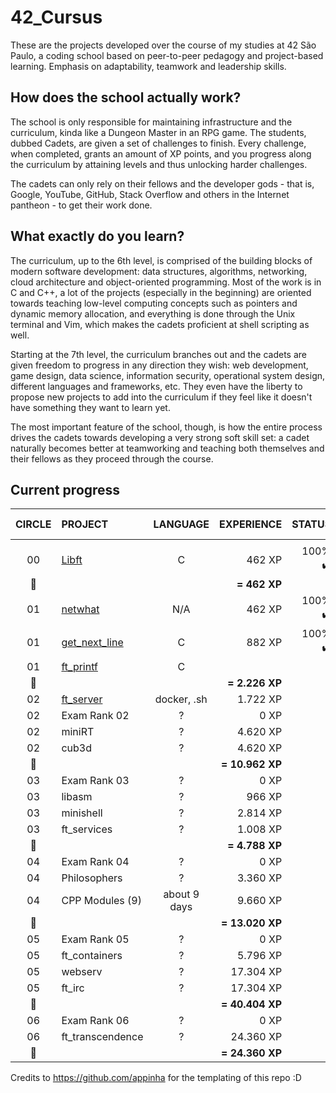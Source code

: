 # 42_Cursus
These are the projects developed over the course of my studies at 42 São Paulo, a coding school based on peer-to-peer pedagogy and project-based learning. Emphasis on adaptability, teamwork and leadership skills.

## How does the school actually work?
The school is only responsible for maintaining infrastructure and the curriculum, kinda like a Dungeon Master in an RPG game. The students, dubbed Cadets, are given a set of challenges to finish. Every challenge, when completed, grants an amount of XP points, and you progress along the curriculum by attaining levels and thus unlocking harder challenges.

The cadets can only rely on their fellows and the developer gods - that is, Google, YouTube, GitHub, Stack Overflow and others in the Internet pantheon - to get their work done. 

## What exactly do you learn?
The curriculum, up to the 6th level, is comprised of the building blocks of modern software development: data structures, algorithms, networking, cloud architecture and object-oriented programming. Most of the work is in C and C++, a lot of the projects (especially in the beginning) are oriented towards teaching low-level computing concepts such as pointers and dynamic memory allocation, and everything is done through the Unix terminal and Vim, which makes the cadets proficient at shell scripting as well.

Starting at the 7th level, the curriculum branches out and the cadets are given freedom to progress in any direction they wish: web development, game design, data science, information security, operational system design, different languages and frameworks, etc. They even have the liberty to propose new projects to add into the curriculum if they feel like it doesn't have something they want to learn yet.

The most important feature of the school, though, is how the entire process drives the cadets towards developing a very strong soft skill set: a cadet naturally becomes better at teamworking and teaching both themselves and their fellows as they proceed through the course.

## Current progress

|CIRCLE	|PROJECT							|LANGUAGE	|EXPERIENCE		|STATUS			|ATTAINED LEVEL	|
|:-:	|:--								|:-:	|--:			|--:				|:--			|
|		|								||				|		||
|00		|[Libft](./00-Libft)				|C		|462 XP			|100% :heavy_check_mark:	|level 1 - 0%	|
|:dizzy:|									||**= 462 XP**	|						||
|01		|[netwhat](./01-netwhat)			|N/A		|462 XP			|100% :heavy_check_mark:	|level 1 - 20%	|
|01		|[get_next_line](./01-get_next_line)|C			|882 XP			|100% :heavy_check_mark:	|level 1 - 63%	|
|01		|[ft_printf](./01-ft_printf)		|C			|||
|:dizzy:|									||**= 2.226 XP**	|						||
|02		|[ft_server](./02-ft_server)		|docker, .sh|1.722 XP		||
|02		|Exam Rank 02						|?	|0 XP			|			||
|02		|miniRT								|?			|4.620 XP		|		||
|02		|cub3d								|?			|4.620 XP		|		||
|:dizzy:|									||**= 10.962 XP**|						||
|03		|Exam Rank 03						|?	|0 XP			|			||
|03		|libasm								|?			|966 XP			|		||
|03		|minishell							|?			|2.814 XP		|		||
|03		|ft_services						|?	|1.008 XP		|					||
|:dizzy:|									||**= 4.788 XP**	|						||
|04		|Exam Rank 04						|?	|0 XP			|			||
|04		|Philosophers						|?	|3.360 XP		|					||
|04		|CPP Modules (9)					|about 9 days	|9.660 XP		|					||
|:dizzy:|									||**= 13.020 XP**|						||
|05		|Exam Rank 05						|?	|0 XP			|			||
|05		|ft_containers						|?	|5.796 XP		|					||
|05		|webserv							|?			|17.304 XP		|		||
|05		|ft_irc								|?			|17.304 XP		|		||
|:dizzy:|									||**= 40.404 XP**|						||
|06		|Exam Rank 06						|?	|0 XP			|			||
|06		|ft_transcendence					|?	|24.360 XP		|					||
|:dizzy:|									||**= 24.360 XP**|						||

Credits to https://github.com/appinha for the templating of this repo :D
